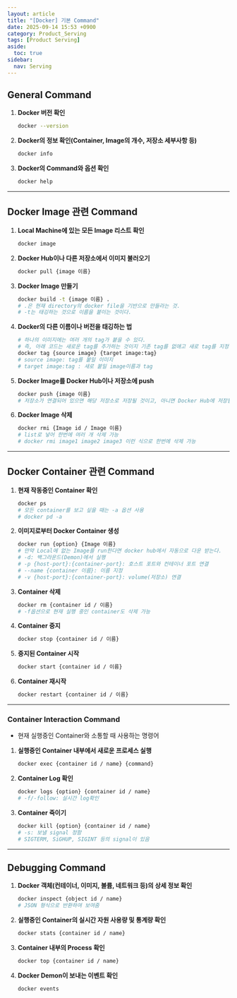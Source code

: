 ```yaml
---
layout: article
title: "[Docker] 기본 Command"
date: 2025-09-14 15:53 +0900
category: Product_Serving
tags: [Product Serving]
aside:
  toc: true
sidebar:
  nav: Serving
---
```

## General Command

1. **Docker 버전 확인**
    
    ```bash
    docker --version
    ```
    
2. **Docker의 정보 확인(Container, Image의 개수, 저장소 세부사항 등)**
    
    ```bash
    docker info
    ```
    
3. **Docker의 Command와 옵션 확인**
    
    ```bash
    docker help
    ```
    

---

## Docker Image 관련 Command

1. **Local Machine에 있는 모든 Image 리스트 확인**
    
    ```bash
    docker image
    ```
    
2. **Docker Hub이나 다른 저장소에서 이미지 불러오기**
    
    ```bash
    docker pull {image 이름}
    ```
    
3. **Docker Image 만들기**
    
    ```bash
    docker build -t {image 이름} .
    # .은 현재 directory의 docker file을 기반으로 만들라는 것.
    # -t는 태깅하는 것으로 이름을 붙이는 것이다.
    ```
    
4. **Docker의 다른 이름이나 버전을 태깅하는 법**
    
    ```bash
    # 하나의 이미지에는 여러 개의 tag가 붙을 수 있다.
    # 즉, 아래 코드는 새로운 tag를 추가하는 것이지 기존 tag를 없애고 새로 tag를 지정하는 것이 아니다.
    docker tag {source image} {target image:tag}
    # source image: tag를 붙일 이미지
    # target image:tag : 새로 붙일 image이름과 tag
    ```
    
5. **Docker Image를 Docker Hub이나 저장소에 push**
    
    ```bash
    docker push {image 이름}
    # 저장소가 연결되어 있으면 해당 저장소로 저장될 것이고, 아니면 Docker Hub에 저장됨
    ```
    
6. **Docker Image 삭제**
    
    ```bash
    docker rmi {Image id / Image 이름}
    # list로 넣어 한번에 여러 개 삭제 가능
    # docker rmi image1 image2 image3 이런 식으로 한번에 삭제 가능
    ```
    

---

## Docker Container 관련 Command

1. **현재 작동중인 Container 확인**
    
    ```bash
    docker ps
    # 모든 container를 보고 싶을 때는 -a 옵션 사용
    # docker pd -a
    ```
    
2. **이미지로부터 Docker Container 생성**
    
    ```bash
    docker run {option} {Image 이름}
    # 만약 Local에 없는 Image를 run한다면 docker hub에서 자동으로 다운 받는다.
    # -d: 백그라운드(Demon)에서 실행
    # -p {host-port}:{container-port}: 호스트 포트와 컨테이너 포트 연결
    # --name {container 이름}: 이름 지정
    # -v {host-port}:{container-port}: volume(저장소) 연결
    ```
    
3. **Container 삭제**
    
    ```bash
    docker rm {container id / 이름}
    # -f옵션으로 현재 실행 중인 container도 삭제 가능
    ```
    
4. **Container 중지**
    
    ```bash
    docker stop {container id / 이름}
    ```
    
5. **중지된 Container 시작**
    
    ```bash
    docker start {container id / 이름}
    ```
    
6. **Container 재시작**
    
    ```bash
    docker restart {container id / 이름}
    ```
    

---

### Container Interaction Command

- 현재 실행중인 Container와 소통할 때 사용하는 명령어
1. **실행중인 Container 내부에서 새로운 프로세스 실행**
    
    ```bash
    docker exec {container id / name} {command}
    ```
    
2. **Container Log 확인**
    
    ```bash
    docker logs {option} {container id / name}
    # -f/-follow: 실시간 log확인
    ```
    
3. **Container 죽이기**
    
    ```bash
    docker kill {option} {container id / name}
    # -s: 보낼 signal 정함
    # SIGTERM, SiGHUP, SIGINT 등의 signal이 있음
    ```
    

---

## Debugging Command

1. **Docker 객체(컨테이너, 이미지, 볼륨, 네트워크 등)의 상세 정보 확인**
    
    ```bash
    docker inspect {object id / name}
    # JSON 형식으로 반환하여 보여줌
    ```
    
2. **실행중인 Container의 실시간 자원 사용량 및 통계량 확인**
    
    ```bash
    docker stats {container id / name}
    ```
    
3. **Container 내부의 Process 확인**
    
    ```bash
    docker top {container id / name}
    ```
    
4. **Docker Demon이 보내는 이벤트 확인**
    
    ```bash
    docker events
    ```